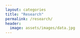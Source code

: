 ```yaml
---
layout: categories
title: "Research"
permalink: /research/
header:
  image: assets/images/data.jpg
---
```

